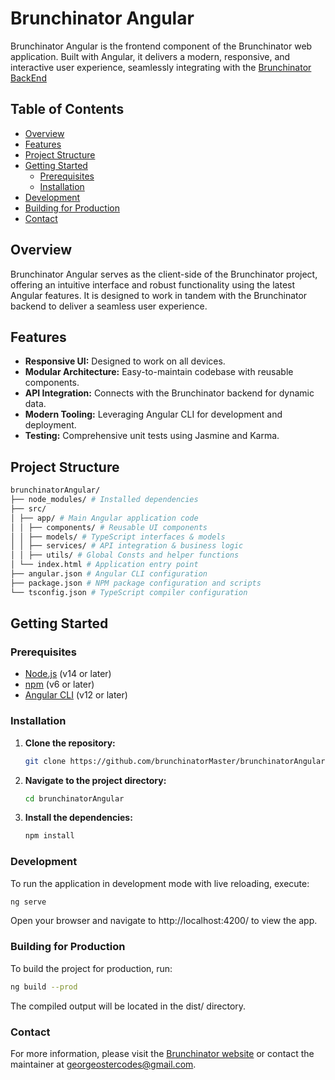 # Brunchinator Angular

Brunchinator Angular is the frontend component of the Brunchinator web application. Built with Angular, it delivers a modern, responsive, and interactive user experience, seamlessly integrating with the [Brunchinator BackEnd](https://github.com/brunchinatorMaster/brunchinatorBackEnd)

## Table of Contents

- [Overview](#overview)
- [Features](#features)
- [Project Structure](#project-structure)
- [Getting Started](#getting-started)
  - [Prerequisites](#prerequisites)
  - [Installation](#installation)
- [Development](#development)
- [Building for Production](#building-for-production)
- [Contact](#contact)

## Overview

Brunchinator Angular serves as the client-side of the Brunchinator project, offering an intuitive interface and robust functionality using the latest Angular features. It is designed to work in tandem with the Brunchinator backend to deliver a seamless user experience.

## Features

- **Responsive UI:** Designed to work on all devices.
- **Modular Architecture:** Easy-to-maintain codebase with reusable components.
- **API Integration:** Connects with the Brunchinator backend for dynamic data.
- **Modern Tooling:** Leveraging Angular CLI for development and deployment.
- **Testing:** Comprehensive unit tests using Jasmine and Karma.

## Project Structure
```bash
brunchinatorAngular/
├── node_modules/ # Installed dependencies
├── src/
│ ├── app/ # Main Angular application code
│ │ ├── components/ # Reusable UI components
│ │ ├── models/ # TypeScript interfaces & models
│ │ ├── services/ # API integration & business logic
│ │ ├── utils/ # Global Consts and helper functions
│ └── index.html # Application entry point
├── angular.json # Angular CLI configuration
├── package.json # NPM package configuration and scripts
└── tsconfig.json # TypeScript compiler configuration
```

## Getting Started

### Prerequisites

- [Node.js](https://nodejs.org/) (v14 or later)
- [npm](https://www.npmjs.com/) (v6 or later)
- [Angular CLI](https://cli.angular.io/) (v12 or later)

### Installation

1. **Clone the repository:**
   ```bash
   git clone https://github.com/brunchinatorMaster/brunchinatorAngular.git

2. **Navigate to the project directory:**
    ```bash
    cd brunchinatorAngular
    ```
3. **Install the dependencies:**
    ```bash
    npm install
    ```
### Development
To run the application in development mode with live reloading, execute:
  ```bash
  ng serve
  ```
Open your browser and navigate to http://localhost:4200/ to view the app.

### Building for Production
To build the project for production, run:
  ```bash
  ng build --prod
  ```
The compiled output will be located in the dist/ directory.

### Contact
For more information, please visit the [Brunchinator website](https://www.brunchinator.com) or contact the maintainer at georgeostercodes@gmail.com.
